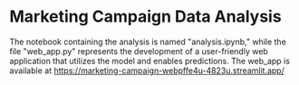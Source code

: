 # Marketing Campaign Data Analysis

The notebook containing the analysis is named "analysis.ipynb," while the file "web_app.py" represents the development of a user-friendly web application that utilizes the model and enables predictions. 
The web_app is available at https://marketing-campaign-webpffe4u-4823u.streamlit.app/